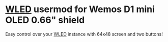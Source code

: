 # [WLED](https://github.com/Aircoookie/WLED) usermod for Wemos D1 mini OLED 0.66" shield
Easy control over your [WLED](https://github.com/Aircoookie/WLED) instance with 64x48 screen and two buttons! 

